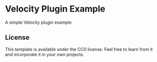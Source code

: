 # Velocity Plugin Example

A simple Velocity plugin example

## License

This template is available under the CC0 license. Feel free to learn from it and incorporate it in your own projects.